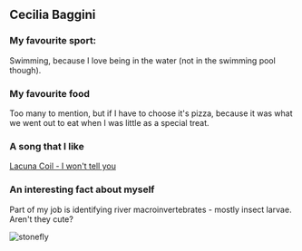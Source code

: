 ## Cecilia Baggini

### My favourite sport:

Swimming, because I love being in the water (not in the swimming pool though).

### My favourite food

Too many to mention, but if I have to choose it's pizza, because it was what we went out to eat when I was little as a special treat.

### A song that I like

[Lacuna Coil - I won't tell you](https://www.youtube.com/watch?v=uTZFwLOoS1U)

### An interesting fact about myself

Part of my job is identifying river macroinvertebrates - mostly insect larvae. Aren't they cute?

![stonefly](<https://commons.wikimedia.org/wiki/File:Stonefly_nymph_(5787610055).png#/media/File:Stonefly_nymph_(5787610055).png>)

